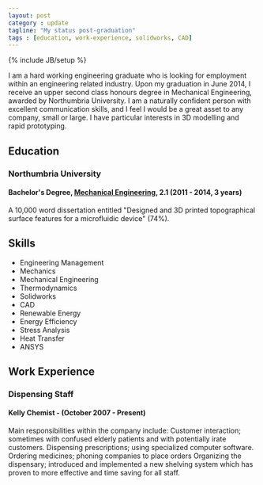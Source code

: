 ```yaml
---
layout: post
category : update
tagline: "My status post-graduation"
tags : [education, work-experience, solidworks, CAD]
---
```

{% include JB/setup %}

I am a hard working engineering graduate who is looking for employment within an engineering related industry. Upon my graduation in June 2014, I receive an upper second class honours degree in Mechanical Engineering, awarded by Northumbria University. I am a naturally confident person with excellent communication skills, and I feel I would be a great asset to any company, small or large. I have particular interests in 3D modelling and rapid prototyping.

## Education

### Northumbria University

#### Bachelor's Degree, [Mechanical Engineering][mecheng], 2.1 (2011 - 2014, 3 years)

A 10,000 word dissertation entitled "Designed and 3D printed topographical surface features for a microfluidic device" (74%).

## Skills

<ul class="list-inline">
    <li class="text-primary">Engineering Management</li>
    <li class="text-success">Mechanics</li>
    <li class="text-primary">Mechanical Engineering</li>
    <li class="text-success">Thermodynamics</li>
    <li class="text-primary">Solidworks</li>
    <li class="text-success">CAD</li>
    <li class="text-primary">Renewable Energy</li>
    <li class="text-success">Energy Efficiency</li>
    <li class="text-primary">Stress Analysis</li>
    <li class="text-success">Heat Transfer</li>
    <li class="text-primary">ANSYS</li>
</ul>

## Work Experience

### Dispensing Staff

#### Kelly Chemist - (October 2007 - Present)

Main responsibilities within the company include:
Customer interaction; sometimes with confused elderly patients and with potentially irate customers.
Dispensing prescriptions; using specialized computer software.
Ordering medicines; phoning companies to place orders
Organizing the dispensary; introduced and implemented a new shelving system which has proven to more effective and time saving for all staff.

[mecheng]: http://www.northumbria.ac.uk/study-at-northumbria/courses/mechanical-engineering-uusmee1/ "Mechanical Engineering BEng (Hons)"